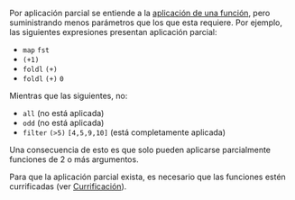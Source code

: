 Por aplicación parcial se entiende a la [aplicación de una función](aplicacion.md), pero suministrando menos parámetros que los que esta requiere. Por ejemplo, las siguientes expresiones presentan aplicación parcial:

-   `map` `fst`
-   `(+1)`
-   `foldl` `(+)`
-   `foldl` `(+)` `0`

Mientras que las siguientes, no:

-   `all` (no está aplicada)
-   `odd` (no está aplicada)
-   `filter` `(>5)` `[4,5,9,10]` (está completamente aplicada)

Una consecuencia de esto es que solo pueden aplicarse parcialmente funciones de 2 o más argumentos.

Para que la aplicación parcial exista, es necesario que las funciones estén currificadas (ver [Currificación](currificacion.md)).
